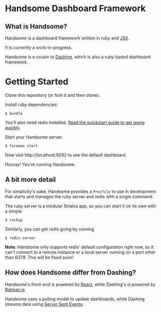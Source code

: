 # Handsome Dashboard Framework

## What is Handsome?

Handsome is a dashboard framework written in ruby and [JSX](https://facebook.github.io/jsx/).

It is currently a work-in-progress.

Handsome is a cousin to [Dashing](http://dashing.io), which is also a ruby-based dashboard framework.

# Getting Started

Clone this repository (or fork it and then clone).

Install ruby dependencies:

`$ bundle`

You'll also need redis installed. [Read the quickstart guide to get going quickly](http://redis.io/topics/quickstart).

Start your Handsome server:

`$ foreman start`

Now visit http://localhost:9292 to see the default dashboard.

Hooray! You're running Handsome.

## A bit more detail

For simplicity's sake, Handsome provides a `Procfile` to use in development that starts and manages the ruby server and redis with a single command.

The ruby server is a modular Sinatra app, so you can start it on its own with a simple

`$ rackup`

Similarly, you can get redis going by running

`$ redis-server`

**Note**: Handsome only supports redis' default configuration right now, so it can't connect to a remote instance or a local server running on a port other than 6379. This will be fixed soon!

## How does Handsome differ from Dashing?

Handsome's front-end is powered by [React](https://facebook.github.io/react/), while Dashing's is powered by [Batman.js](http://batmanjs.org/)

Handsome uses a polling model to update dashboards, while Dashing streams data using [Server Sent Events](https://en.wikipedia.org/wiki/Server-sent_events).
